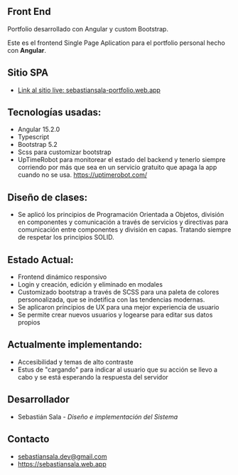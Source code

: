 ## Front End

Portfolio desarrollado con Angular y custom Bootstrap.

Este es el frontend Single Page Aplication para el portfolio personal hecho con <b>Angular</b>.


## Sitio <b>SPA</b>

* <a href="https://sebastiansala-portfolio.web.app" target="_blank">Link al sitio live: sebastiansala-portfolio.web.app</a>


## Tecnologías usadas:

* Angular 15.2.0
* Typescript
* Bootstrap 5.2
* Scss para customizar bootstrap
* UpTimeRobot para monitorear el estado del backend y tenerlo siempre corriendo por más que sea en un servicio gratuito que apaga la app cuando no se usa. https://uptimerobot.com/


## Diseño de clases:

* Se aplicó los principios de Programación Orientada a Objetos, división en componentes y comunicación a través de servicios y directivas para comunicación entre componentes y división en capas. Tratando siempre de respetar los principios SOLID.


## Estado Actual:

* Frontend dinámico responsivo
* Login y creación, edición y eliminado en modales
* Customizado bootstrap a través de SCSS para una paleta de colores personoalizada, que se indetifica con las tendencias modernas.
* Se aplicaron principios de UX para una mejor experiencia de usuario
* Se permite crear nuevos usuarios y logearse para editar sus datos propios


## Actualmente implementando:

* Accesibilidad y temas de alto contraste
* Estus de "cargando" para indicar al usuario que su acción se llevo a cabo y se está esperando la respuesta del servidor


## Desarrollador

* Sebastián Sala - *Diseño e implementación del Sistema*


## Contacto
* sebastiansala.dev@gmail.com
* https://sebastiansala.web.app